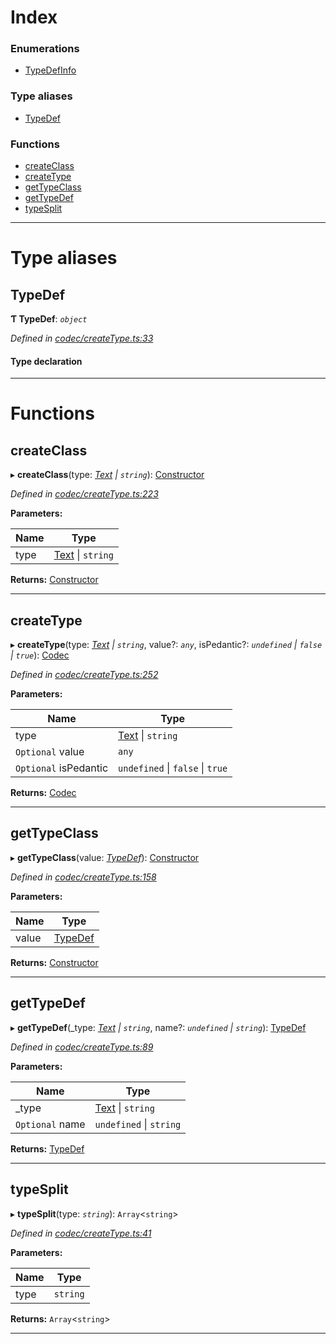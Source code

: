 

# Index

### Enumerations

* [TypeDefInfo](../enums/_codec_createtype_.typedefinfo.md)

### Type aliases

* [TypeDef](_codec_createtype_.md#typedef)

### Functions

* [createClass](_codec_createtype_.md#createclass)
* [createType](_codec_createtype_.md#createtype)
* [getTypeClass](_codec_createtype_.md#gettypeclass)
* [getTypeDef](_codec_createtype_.md#gettypedef)
* [typeSplit](_codec_createtype_.md#typesplit)

---

# Type aliases

<a id="typedef"></a>

##  TypeDef

**Ƭ TypeDef**: *`object`*

*Defined in [codec/createType.ts:33](https://github.com/polkadot-js/api/blob/ed5c886/packages/types/src/codec/createType.ts#L33)*

#### Type declaration

___

# Functions

<a id="createclass"></a>

##  createClass

▸ **createClass**(type: *[Text](../classes/_primitive_text_.text.md) \| `string`*): [Constructor](../interfaces/_types_.constructor.md)

*Defined in [codec/createType.ts:223](https://github.com/polkadot-js/api/blob/ed5c886/packages/types/src/codec/createType.ts#L223)*

**Parameters:**

| Name | Type |
| ------ | ------ |
| type | [Text](../classes/_primitive_text_.text.md) \| `string` |

**Returns:** [Constructor](../interfaces/_types_.constructor.md)

___
<a id="createtype"></a>

##  createType

▸ **createType**(type: *[Text](../classes/_primitive_text_.text.md) \| `string`*, value?: *`any`*, isPedantic?: *`undefined` \| `false` \| `true`*): [Codec](../interfaces/_types_.codec.md)

*Defined in [codec/createType.ts:252](https://github.com/polkadot-js/api/blob/ed5c886/packages/types/src/codec/createType.ts#L252)*

**Parameters:**

| Name | Type |
| ------ | ------ |
| type | [Text](../classes/_primitive_text_.text.md) \| `string` |
| `Optional` value | `any` |
| `Optional` isPedantic | `undefined` \| `false` \| `true` |

**Returns:** [Codec](../interfaces/_types_.codec.md)

___
<a id="gettypeclass"></a>

##  getTypeClass

▸ **getTypeClass**(value: *[TypeDef](_codec_createtype_.md#typedef)*): [Constructor](../interfaces/_types_.constructor.md)

*Defined in [codec/createType.ts:158](https://github.com/polkadot-js/api/blob/ed5c886/packages/types/src/codec/createType.ts#L158)*

**Parameters:**

| Name | Type |
| ------ | ------ |
| value | [TypeDef](_codec_createtype_.md#typedef) |

**Returns:** [Constructor](../interfaces/_types_.constructor.md)

___
<a id="gettypedef"></a>

##  getTypeDef

▸ **getTypeDef**(_type: *[Text](../classes/_primitive_text_.text.md) \| `string`*, name?: *`undefined` \| `string`*): [TypeDef](_codec_createtype_.md#typedef)

*Defined in [codec/createType.ts:89](https://github.com/polkadot-js/api/blob/ed5c886/packages/types/src/codec/createType.ts#L89)*

**Parameters:**

| Name | Type |
| ------ | ------ |
| _type | [Text](../classes/_primitive_text_.text.md) \| `string` |
| `Optional` name | `undefined` \| `string` |

**Returns:** [TypeDef](_codec_createtype_.md#typedef)

___
<a id="typesplit"></a>

##  typeSplit

▸ **typeSplit**(type: *`string`*): `Array`<`string`>

*Defined in [codec/createType.ts:41](https://github.com/polkadot-js/api/blob/ed5c886/packages/types/src/codec/createType.ts#L41)*

**Parameters:**

| Name | Type |
| ------ | ------ |
| type | `string` |

**Returns:** `Array`<`string`>

___

